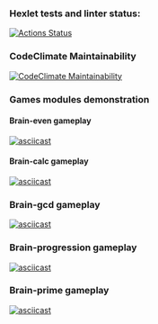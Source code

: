 ### Hexlet tests and linter status:
[![Actions Status](https://github.com/itroxa/python-project-49/workflows/hexlet-check/badge.svg)](https://github.com/itroxa/python-project-49/actions)
### CodeClimate Maintainability
[![CodeClimate Maintainability](https://api.codeclimate.com/v1/badges/6cc531d28c4f258d66dd/maintainability)](https://codeclimate.com/github/itroxa/python-project-49/maintainability)
### Games modules demonstration
#### Brain-even gameplay
[![asciicast](https://asciinema.org/a/dmKIbAZa6dxd7Yy7hMQkN3fuY.svg)](https://asciinema.org/a/dmKIbAZa6dxd7Yy7hMQkN3fuY)
#### Brain-calc gameplay
[![asciicast](https://asciinema.org/a/iqZIMVeGwWiqLIWsC5PVQFUmr.svg)](https://asciinema.org/a/iqZIMVeGwWiqLIWsC5PVQFUmr)
### Brain-gcd gameplay
[![asciicast](https://asciinema.org/a/vNwVZBDPrimH0HyN8HcnvBfQu.svg)](https://asciinema.org/a/vNwVZBDPrimH0HyN8HcnvBfQu)
### Brain-progression gameplay
[![asciicast](https://asciinema.org/a/kjPx5WD4vsQ2miQOjIigYxWgk.svg)](https://asciinema.org/a/kjPx5WD4vsQ2miQOjIigYxWgk)
### Brain-prime gameplay
[![asciicast](https://asciinema.org/a/0TefHYbuZkuIaA8oQ8z0gYxtc.svg)](https://asciinema.org/a/0TefHYbuZkuIaA8oQ8z0gYxtc)